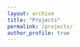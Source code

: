 ```yaml
---
layout: archive
title: "Projects"
permalink: /projects/
author_profile: true
---
```


<!--{% include base_path %}


{% for post in site.projects %}
  {% include archive-single.html %}
{% endfor %}-->

